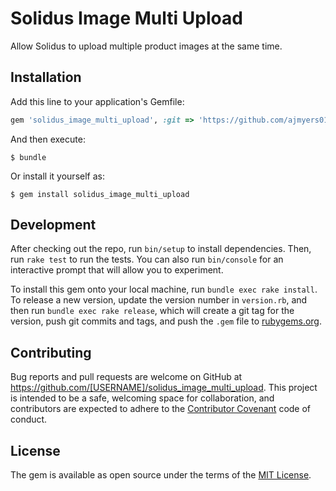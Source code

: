 # Solidus Image Multi Upload

Allow Solidus to upload multiple product images at the same time.

## Installation

Add this line to your application's Gemfile:

```ruby
gem 'solidus_image_multi_upload', :git => 'https://github.com/ajmyers01/solidus_image_multi_upload.git'
```

And then execute:

    $ bundle

Or install it yourself as:

    $ gem install solidus_image_multi_upload

## Development

After checking out the repo, run `bin/setup` to install dependencies. Then, run `rake test` to run the tests. You can also run `bin/console` for an interactive prompt that will allow you to experiment.

To install this gem onto your local machine, run `bundle exec rake install`. To release a new version, update the version number in `version.rb`, and then run `bundle exec rake release`, which will create a git tag for the version, push git commits and tags, and push the `.gem` file to [rubygems.org](https://rubygems.org).

## Contributing

Bug reports and pull requests are welcome on GitHub at https://github.com/[USERNAME]/solidus_image_multi_upload. This project is intended to be a safe, welcoming space for collaboration, and contributors are expected to adhere to the [Contributor Covenant](http://contributor-covenant.org) code of conduct.


## License

The gem is available as open source under the terms of the [MIT License](http://opensource.org/licenses/MIT).

